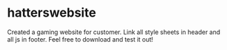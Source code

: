 # hatterswebsite
Created a gaming website for customer.
Link all style sheets in header and all js in footer.
Feel free to download and test it out!
